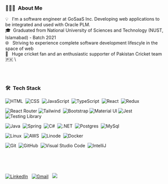 
### 👨🏻‍💻 &nbsp;About Me

💡 &nbsp; I'm a software engineer at GoSaaS Inc. Developing web applications to be integrated and used with Oracle PLM. \
🎓&nbsp; Graduated from National University of Sciences and Technology (NUST, Islamabad) - Batch 2021 \
🌐 &nbsp; Striving to experience complete software development lifescyle in the space of web \
🏏 &nbsp; Huge cricket fan and an enthusiastic supporter of Pakistan Cricket team 🇵🇰 \

&nbsp;\
&nbsp;

### 🛠 &nbsp;Tech Stack
![HTML](https://img.shields.io/badge/HTML5-05122A?style=flat&logo=html5)&nbsp;
![CSS](https://img.shields.io/badge/CSS3-05122A?style=flat&logo=css3)&nbsp;
![JavaScript](https://img.shields.io/badge/JavaScript-05122A?style=flat&logo=javascript)&nbsp;
![TypeScript](https://img.shields.io/badge/TypeScript-05122A?style=flat&logo=typescript)&nbsp;
![React](https://img.shields.io/badge/React-05122A?style=flat&logo=react)&nbsp;
![Redux](https://img.shields.io/badge/Redux-05122A?style=flat&logo=redux)

![React Router](https://img.shields.io/badge/React_Router-05122A?style=flat&logo=react-router)
![Tailwind](https://img.shields.io/badge/Tailwind_CSS-05122A?style=flat&logo=tailwind-css)&nbsp;
![Bootstrap](https://img.shields.io/badge/Bootstrap-05122A?style=flat&logo=bootstrap)
![Material UI](https://img.shields.io/badge/Material--UI-05122A?style=flat&logo=material-ui)
![Jest](https://img.shields.io/badge/Jest-05122A?style=flat&logo=Jest&logoColor=orange)
![Testing Library](https://img.shields.io/badge/Testing%20Library-05122A?style=flat&logo=testing-library&logoColor=red)


![Java](https://img.shields.io/badge/Java-05122A?style=flat&logo=openjdk&logoColor=orange)&nbsp;
![Spring](https://img.shields.io/badge/Spring-05122A?style=flat&logo=spring)&nbsp;
![C#](https://img.shields.io/badge/C%23-05122A?style=flat&logo=c-sharp&logoColor=blue)&nbsp;
![.NET](https://img.shields.io/badge/.NET-05122A?style=flat&logo=.net&logoColor=purple)&nbsp;
![Postgres](https://img.shields.io/badge/PostgreSQL-05122A?style=flat&logo=postgresql)&nbsp;
![MySql](https://img.shields.io/badge/MySQL-05122A?style=flat&logo=mysql)&nbsp;

![Linux](https://img.shields.io/badge/Linux-05122A?style=flat&logo=linux)&nbsp;
![AWS](https://img.shields.io/badge/Amazon_AWS-05122A?style=FLAT&logo=amazonaws&logoColor=yellow)&nbsp;
![Linode](https://img.shields.io/badge/Linode-05122A?style=flat&logo=Linode&logoColor=green)&nbsp;
![Docker](https://img.shields.io/badge/Docker-05122A?style=flat&logo=docker&logoColor=blue)



![Git](https://img.shields.io/badge/-Git-05122A?style=flat&logo=git)&nbsp;
![GitHub](https://img.shields.io/badge/-GitHub-05122A?style=flat&logo=github)&nbsp;
![Visual Studio Code](https://img.shields.io/badge/-Visual%20Studio%20Code-05122A?style=flat&logo=visual-studio-code&logoColor=007ACC)&nbsp;
![IntelliJ](https://img.shields.io/badge/IntelliJ_IDEA-05122A.svg?style=flat&logo=intellij-idea&logoColor=white)&nbsp;

&nbsp;\
&nbsp;\
&nbsp;

<a href="https://www.linkedin.com/in/ahmedtariq08/"><img alt="LinkedIn" src="https://img.shields.io/badge/linkedin%20-%230077B5.svg?&style=flat&logo=linkedin&logoColor=white"/></a> &nbsp;
<a href="mailto:ahmedtariq92331@gmail.com"><img alt="Gmail" src="https://img.shields.io/badge/Gmail-D14836?style=flat&logo=gmail&logoColor=white" /></a> &nbsp;
<a href="https://www.instagram.com/ahmedtariq08/"><img src="https://img.shields.io/badge/-@ahmedtariq08-E4405F?style=flat&logo=Instagram&logoColor=white"/></a> &nbsp;

